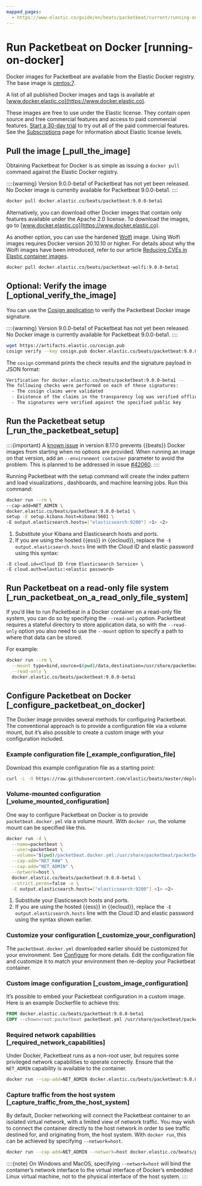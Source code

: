 ```yaml
---
mapped_pages:
  - https://www.elastic.co/guide/en/beats/packetbeat/current/running-on-docker.html
---
```


# Run Packetbeat on Docker [running-on-docker]

Docker images for Packetbeat are available from the Elastic Docker registry. The base image is [centos:7](https://hub.docker.com/_/centos/).

A list of all published Docker images and tags is available at [www.docker.elastic.co](https://www.docker.elastic.co).

These images are free to use under the Elastic license. They contain open source and free commercial features and access to paid commercial features. [Start a 30-day trial](docs-content://deploy-manage/license/manage-your-license-in-self-managed-cluster.md) to try out all of the paid commercial features. See the [Subscriptions](https://www.elastic.co/subscriptions) page for information about Elastic license levels.

## Pull the image [_pull_the_image]

Obtaining Packetbeat for Docker is as simple as issuing a `docker pull` command against the Elastic Docker registry.

::::{warning}
Version 9.0.0-beta1 of Packetbeat has not yet been released. No Docker image is currently available for Packetbeat 9.0.0-beta1.
::::


```sh
docker pull docker.elastic.co/beats/packetbeat:9.0.0-beta1
```

Alternatively, you can download other Docker images that contain only features available under the Apache 2.0 license. To download the images, go to [www.docker.elastic.co](https://www.docker.elastic.co).

As another option, you can use the hardened [Wolfi](https://wolfi.dev/) image. Using Wolfi images requires Docker version 20.10.10 or higher. For details about why the Wolfi images have been introduced, refer to our article [Reducing CVEs in Elastic container images](https://www.elastic.co/blog/reducing-cves-in-elastic-container-images).

```bash
docker pull docker.elastic.co/beats/packetbeat-wolfi:9.0.0-beta1
```


## Optional: Verify the image [_optional_verify_the_image]

You can use the [Cosign application](https://docs.sigstore.dev/cosign/installation/) to verify the Packetbeat Docker image signature.

::::{warning}
Version 9.0.0-beta1 of Packetbeat has not yet been released. No Docker image is currently available for Packetbeat 9.0.0-beta1.
::::


```sh
wget https://artifacts.elastic.co/cosign.pub
cosign verify --key cosign.pub docker.elastic.co/beats/packetbeat:9.0.0-beta1
```

The `cosign` command prints the check results and the signature payload in JSON format:

```sh
Verification for docker.elastic.co/beats/packetbeat:9.0.0-beta1 --
The following checks were performed on each of these signatures:
  - The cosign claims were validated
  - Existence of the claims in the transparency log was verified offline
  - The signatures were verified against the specified public key
```


## Run the Packetbeat setup [_run_the_packetbeat_setup]

::::{important}
A [known issue](https://github.com/elastic/beats/issues/42038) in version 8.17.0 prevents {{beats}} Docker images from starting when no options are provided. When running an image on that version, add an `--environment container` parameter to avoid the problem. This is planned to be addressed in issue [#42060](https://github.com/elastic/beats/pull/42060).
::::


Running Packetbeat with the setup command will create the index pattern and load visualizations , dashboards, and machine learning jobs.  Run this command:

```sh
docker run --rm \
--cap-add=NET_ADMIN \
docker.elastic.co/beats/packetbeat:9.0.0-beta1 \
setup -E setup.kibana.host=kibana:5601 \
-E output.elasticsearch.hosts=["elasticsearch:9200"] <1> <2>
```

1. Substitute your Kibana and Elasticsearch hosts and ports.
2. If you are using the hosted {{ess}} in {{ecloud}}, replace the `-E output.elasticsearch.hosts` line with the Cloud ID and elastic password using this syntax:


```shell
-E cloud.id=<Cloud ID from Elasticsearch Service> \
-E cloud.auth=elastic:<elastic password>
```


## Run Packetbeat on a read-only file system [_run_packetbeat_on_a_read_only_file_system]

If you’d like to run Packetbeat in a Docker container on a read-only file system, you can do so by specifying the `--read-only` option. Packetbeat requires a stateful directory to store application data, so with the `--read-only` option you also need to use the `--mount` option to specify a path to where that data can be stored.

For example:

```sh
docker run --rm \
  --mount type=bind,source=$(pwd)/data,destination=/usr/share/packetbeat/data \
  --read-only \
  docker.elastic.co/beats/packetbeat:9.0.0-beta1
```


## Configure Packetbeat on Docker [_configure_packetbeat_on_docker]

The Docker image provides several methods for configuring Packetbeat. The conventional approach is to provide a configuration file via a volume mount, but it’s also possible to create a custom image with your configuration included.

### Example configuration file [_example_configuration_file]

Download this example configuration file as a starting point:

```sh
curl -L -O https://raw.githubusercontent.com/elastic/beats/master/deploy/docker/packetbeat.docker.yml
```


### Volume-mounted configuration [_volume_mounted_configuration]

One way to configure Packetbeat on Docker is to provide `packetbeat.docker.yml` via a volume mount. With `docker run`, the volume mount can be specified like this.

```sh
docker run -d \
  --name=packetbeat \
  --user=packetbeat \
  --volume="$(pwd)/packetbeat.docker.yml:/usr/share/packetbeat/packetbeat.yml:ro" \
  --cap-add="NET_RAW" \
  --cap-add="NET_ADMIN" \
  --network=host \
  docker.elastic.co/beats/packetbeat:9.0.0-beta1 \
  --strict.perms=false -e \
  -E output.elasticsearch.hosts=["elasticsearch:9200"] <1> <2>
```

1. Substitute your Elasticsearch hosts and ports.
2. If you are using the hosted {{ess}} in {{ecloud}}, replace the `-E output.elasticsearch.hosts` line with the Cloud ID and elastic password using the syntax shown earlier.



### Customize your configuration [_customize_your_configuration]

The `packetbeat.docker.yml` downloaded earlier should be customized for your environment. See [Configure](/reference/packetbeat/configuring-howto-packetbeat.md) for more details. Edit the configuration file and customize it to match your environment then re-deploy your Packetbeat container.


### Custom image configuration [_custom_image_configuration]

It’s possible to embed your Packetbeat configuration in a custom image. Here is an example Dockerfile to achieve this:

```dockerfile
FROM docker.elastic.co/beats/packetbeat:9.0.0-beta1
COPY --chown=root:packetbeat packetbeat.yml /usr/share/packetbeat/packetbeat.yml
```


### Required network capabilities [_required_network_capabilities]

Under Docker, Packetbeat runs as a non-root user, but requires some privileged network capabilities to operate correctly. Ensure that the `NET_ADMIN` capability is available to the container.

```sh
docker run --cap-add=NET_ADMIN docker.elastic.co/beats/packetbeat:9.0.0-beta1
```


### Capture traffic from the host system [_capture_traffic_from_the_host_system]

By default, Docker networking will connect the Packetbeat container to an isolated virtual network, with a limited view of network traffic. You may wish to connect the container directly to the host network in order to see traffic destined for, and originating from, the host system. With `docker run`, this can be achieved by specifying `--network=host`.

```sh
docker run --cap-add=NET_ADMIN --network=host docker.elastic.co/beats/packetbeat:9.0.0-beta1
```

::::{note}
On Windows and MacOS, specifying `--network=host` will bind the container’s network interface to the virtual interface of Docker’s embedded Linux virtual machine, not to the physical interface of the host system.
::::




